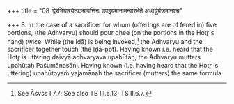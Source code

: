 +++
title = "08 द्विरभिघारयेत्पञ्चावत्तिनः उपहूयमानामन्वारभेते अध्वर्युर्यजमानश्च"

+++
8. In the case of a sacrificer for whom (offerings are of fered in) five portions, (the Adhvaryu) should pour ghee (on the portions in the Hotr̥'s hand) twice. While (the Iḍā) is being invoked,[^1] the Adhvaryu and the sacrificer together touch (the Iḍā-pot). Having known i.e. heard that the Hotr̥ is uttering daivyā adhvaryava upahūtāḥ, the Adhvaryu mutters upahūtaḥ Paśumānasāni. Having known (i.e. having heard that the Hotr̥ is uttering) upahūtoyaṁ yajamānah the sacrificer (mutters) the same formula.  

[^1]: See Āśvśs I.7.7; See also TB III.5.13; TS II.6.7.  
